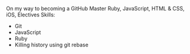 On my way to becoming a GitHub Master
 Ruby, JavaScript, HTML & CSS, iOS, Electives
Skills:
* Git
* JavaScript
* Ruby
* Killing history using git rebase
